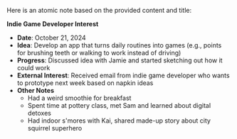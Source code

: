 Here is an atomic note based on the provided content and title:

**Indie Game Developer Interest**

* **Date**: October 21, 2024
* **Idea**: Develop an app that turns daily routines into games (e.g., points for brushing teeth or walking to work instead of driving)
* **Progress**: Discussed idea with Jamie and started sketching out how it could work
* **External Interest**: Received email from indie game developer who wants to prototype next week based on napkin ideas
* **Other Notes**
	+ Had a weird smoothie for breakfast
	+ Spent time at pottery class, met Sam and learned about digital detoxes
	+ Had indoor s'mores with Kai, shared made-up story about city squirrel superhero